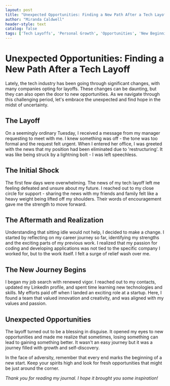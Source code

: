 ```yaml
---
layout: post
title: "Unexpected Opportunities: Finding a New Path After a Tech Layoff"
author: "Miranda Caldwell"
header-style: text
catalog: false
tags: ['Tech Layoffs', 'Personal Growth', 'Opportunities', 'New Beginnings', 'Career Journey', 'Resilience', 'Self-Discovery']
---
```


# Unexpected Opportunities: Finding a New Path After a Tech Layoff

Lately, the tech industry has been going through significant changes, with many companies opting for layoffs. These changes can be daunting, but they can also open the door to new opportunities. As we navigate through this challenging period, let's embrace the unexpected and find hope in the midst of uncertainty.

## **The Layoff**

On a seemingly ordinary Tuesday, I received a message from my manager requesting to meet with me. I knew something was off - the tone was too formal and the request felt urgent. When I entered her office, I was greeted with the news that my position had been eliminated due to 'restructuring'. It was like being struck by a lightning bolt - I was left speechless.

## **The Initial Shock**

The first few days were overwhelming. The news of my tech layoff left me feeling defeated and unsure about my future. I reached out to my close circle for support - sharing the news with my friends and family felt like a heavy weight being lifted off my shoulders. Their words of encouragement gave me the strength to move forward.

## **The Aftermath and Realization**

Understanding that sitting idle would not help, I decided to make a change. I started by reflecting on my career journey so far, identifying my strengths and the exciting parts of my previous work. I realized that my passion for coding and developing applications was not tied to the specific company I worked for, but to the work itself. I felt a surge of relief wash over me.

## **The New Journey Begins**

I began my job search with renewed vigor. I reached out to my contacts, updated my LinkedIn profile, and spent time learning new technologies and skills. My efforts paid off when I landed an exciting role at a startup. Here, I found a team that valued innovation and creativity, and was aligned with my values and passion.

## **Unexpected Opportunities**

The layoff turned out to be a blessing in disguise. It opened my eyes to new opportunities and made me realize that sometimes, losing something can lead to gaining something better. It wasn't an easy journey but it was a journey filled with growth and self-discovery.

In the face of adversity, remember that every end marks the beginning of a new start. Keep your spirits high and look for fresh opportunities that might be just around the corner.

*Thank you for reading my journal. I hope it brought you some inspiration!*
